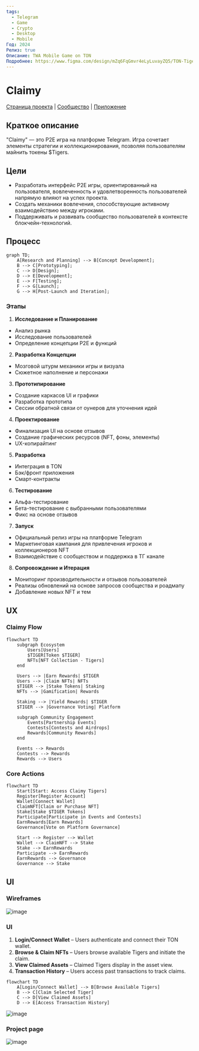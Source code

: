 ```yaml
---
tags:
  - Telegram
  - Game
  - Crypto
  - Desktop
  - Mobile
Год: 2024
Релиз: true
Описание: TWA Mobile Game on TON
Подробнее: https://www.figma.com/design/mZq6FqGmvr4eLyLuvayZQ5/TON-Tigers?node-id=18-24946&t=IY18WkJRgIhIybLf-1
---
```


# Claimy

[Страница проекта](https://tontiger.io) |
[Сообщество](https://t.me/tontiger_tg) |
[Приложение](https://t.me/Claimybot)

## Краткое описание
"Claimy" — это P2E игра на платформе Telegram. Игра сочетает элементы стратегии и коллекционирования, позволяя пользователям майнить токены $Tigers.

## Цели
- Разработать интерфейс P2E игры, ориентированный на пользователя, вовлеченность и удовлетворенность пользователей напрямую влияют на успех проекта.
- Создать механики вовлечения, способствующие активному взаимодействию между игроками.
- Поддерживать и развивать сообщество пользователей в контексте блокчейн-технологий.

## Процесс 

```mermaid
graph TD;
    A[Research and Planning] --> B[Concept Development];
    B --> C[Prototyping];
    C --> D[Design];
    D --> E[Development];
    E --> F[Testing];
    F --> G[Launch];
    G --> H[Post-Launch and Iteration];
```

### Этапы
1. **Исследование и Планирование**
- Анализ рынка
- Исследование пользователей
- Определение концепции P2E и функций
2. **Разработка Концепции**
- Мозговой штурм механики игры и визуала
- Сюжетное наполнение и персонажи
3. **Прототипирование**
- Создание каркасов UI и графики
- Разработка прототипа
- Сессии обратной связи от оунеров для уточнения идей
4. **Проектирование**
- Финализация UI на основе отзывов
- Создание графических ресурсов (NFT, фоны, элементы)
- UX-копирайтинг
5. **Разработка**
- Интеграция в TON
- Бэк/фронт приложения
- Смарт-контракты
6. **Тестирование**
- Альфа-тестирование
- Бета-тестирование с выбранными пользователями
- Фикс на основе отзывов
7. **Запуск**
- Официальный релиз игры на платформе Telegram
- Маркетинговая кампания для привлечения игроков и коллекционеров NFT
- Взаимодействие с сообществом и поддержка в ТГ канале
8. **Сопровождение и Итерация**
- Мониторинг производительности и отзывов пользователей
- Реализы обновлений на основе запросов сообщества и роадмапу
- Добавление новых NFT и тем


## UX

### Claimy Flow

```mermaid
flowchart TD
    subgraph Ecosystem
        Users[Users]
        $TIGER[Token $TIGER]
        NFTs[NFT Collection - Tigers]
    end

    Users --> |Earn Rewards| $TIGER
    Users --> |Claim NFTs| NFTs
    $TIGER --> |Stake Tokens| Staking
    NFTs --> |Gamification| Rewards

    Staking --> |Yield Rewards| $TIGER
    $TIGER --> |Governance Voting| Platform
    
    subgraph Community Engagement
        Events[Partnership Events]
        Contests[Contests and Airdrops]
        Rewards[Community Rewards]
    end
    
    Events --> Rewards
    Contests --> Rewards
    Rewards --> Users
```

### Core Actions

```mermaid
flowchart TD
    Start[Start: Access Claimy Tigers]
    Register[Register Account]
    Wallet[Connect Wallet]
    ClaimNFT[Claim or Purchase NFT]
    Stake[Stake $TIGER Tokens]
    Participate[Participate in Events and Contests]
    EarnRewards[Earn Rewards]
    Governance[Vote on Platform Governance]
    
    Start --> Register --> Wallet
    Wallet --> ClaimNFT --> Stake
    Stake --> EarnRewards
    Participate --> EarnRewards
    EarnRewards --> Governance
    Governance --> Stake
```

## UI

### Wireframes

![image](https://github.com/user-attachments/assets/b2230559-e940-4bc4-b044-608257c9ca56)

### UI

1. **Login/Connect Wallet** – Users authenticate and connect their TON wallet.
2. **Browse & Claim NFTs** – Users browse available Tigers and initiate the claim.
3. **View Claimed Assets** – Claimed Tigers display in the asset view.
4. **Transaction History** – Users access past transactions to track claims.

```mermaid
flowchart TD
    A[Login/Connect Wallet] --> B[Browse Available Tigers]
    B --> C[Claim Selected Tiger]
    C --> D[View Claimed Assets]
    D --> E[Access Transaction History]
```

![image](https://github.com/user-attachments/assets/187f4f12-f4f9-4a8b-982b-08c4c498c7d7)

### Project page

![image](https://github.com/user-attachments/assets/043c873c-4e58-4e1b-99b6-f08e23061469)



